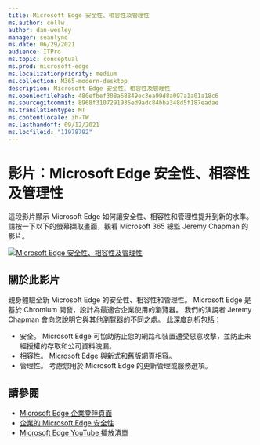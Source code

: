 ```yaml
---
title: Microsoft Edge 安全性、相容性及管理性
ms.author: collw
author: dan-wesley
manager: seanlynd
ms.date: 06/29/2021
audience: ITPro
ms.topic: conceptual
ms.prod: microsoft-edge
ms.localizationpriority: medium
ms.collection: M365-modern-desktop
description: Microsoft Edge 安全性、相容性及管理性
ms.openlocfilehash: 480efbef308a68849ec3ea99d8a097a1a01a18c6
ms.sourcegitcommit: 8968f3107291935ed9adc84bba348d5f187eadae
ms.translationtype: MT
ms.contentlocale: zh-TW
ms.lasthandoff: 09/12/2021
ms.locfileid: "11978792"
---
```

# <a name="video-microsoft-edge-security-compatibility-and-manageability"></a>影片：Microsoft Edge 安全性、相容性及管理性

這段影片顯示 Microsoft Edge 如何讓安全性、相容性和管理性提升到新的水準。 請按一下以下的螢幕擷取畫面，觀看 Microsoft 365 總監 Jeremy Chapman 的影片。

[![Microsoft Edge 安全性、相容性及管理性](media/microsoft-edge-video-security-compatibility-manageability/0.png)](http://www.youtube.com/watch?v=uMmh_gNaM4I "Microsoft Edge security, compatibility, and manageability")

## <a name="about-the-video"></a>關於此影片

親身體驗全新 Microsoft Edge 的安全性、相容性和管理性。 Microsoft Edge 是基於 Chromium 開發，設計為最適合企業使用的瀏覽器。 我們的演說者 Jeremy Chapman 會向您說明它與其他瀏覽器的不同之處。 此深度剖析包括：

- 安全。 Microsoft Edge 可協助防止您的網路和裝置遭受惡意攻擊，並防止未經授權的存取和公司資料洩漏。
- 相容性。 Microsoft Edge 與新式和舊版網頁相容。
- 管理性。 考慮您用於 Microsoft Edge 的更新管理或服務選項。

## <a name="see-also"></a>請參閱

- [Microsoft Edge 企業登陸頁面](https://aka.ms/EdgeEnterprise)
- [企業的 Microsoft Edge 安全性](ms-edge-security-for-business.md)
- [Microsoft Edge YouTube 播放清單](https://www.youtube.com/playlist?list=PLXtHYVsvn_b-uXh1tMeYpT-0iD8tD3tFy)
